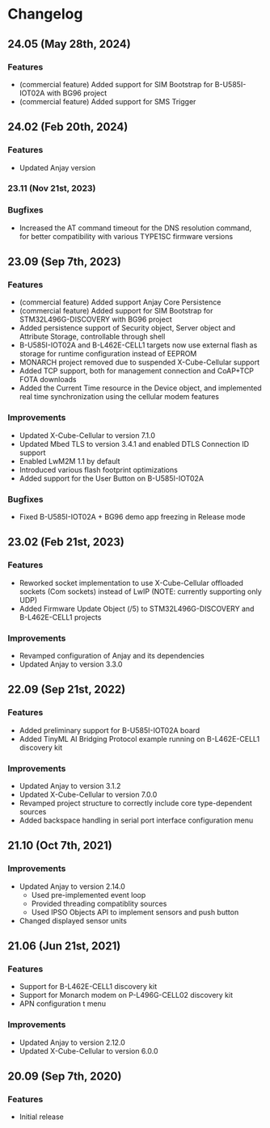 # Changelog

## 24.05 (May 28th, 2024)

### Features
- (commercial feature) Added support for SIM Bootstrap for B-U585I-IOT02A with BG96 project
- (commercial feature) Added support for SMS Trigger

## 24.02 (Feb 20th, 2024)

### Features
- Updated Anjay version

### 23.11 (Nov 21st, 2023)

### Bugfixes
- Increased the AT command timeout for the DNS resolution command, for better
  compatibility with various TYPE1SC firmware versions

## 23.09 (Sep 7th, 2023)

### Features
- (commercial feature) Added support Anjay Core Persistence
- (commercial feature) Added support for SIM Bootstrap for STM32L496G-DISCOVERY with BG96 project
- Added persistence support of Security object, Server object and Attribute
  Storage, controllable through shell
- B-U585I-IOT02A and B-L462E-CELL1 targets now use external flash as storage for
  runtime configuration instead of EEPROM
- MONARCH project removed due to suspended X-Cube-Cellular support
- Added TCP support, both for management connection and CoAP+TCP FOTA downloads
- Added the Current Time resource in the Device object, and implemented real time synchronization using the cellular modem features

### Improvements
- Updated X-Cube-Cellular to version 7.1.0
- Updated Mbed TLS to version 3.4.1 and enabled DTLS Connection ID support
- Enabled LwM2M 1.1 by default
- Introduced various flash footprint optimizations
- Added support for the User Button on B-U585I-IOT02A

### Bugfixes
- Fixed B-U585I-IOT02A + BG96 demo app freezing in Release mode

## 23.02 (Feb 21st, 2023)

### Features
- Reworked socket implementation to use X-Cube-Cellular offloaded sockets
  (Com sockets) instead of LwIP (NOTE: currently supporting only UDP)
- Added Firmware Update Object (/5) to STM32L496G-DISCOVERY and B-L462E-CELL1 projects

### Improvements
- Revamped configuration of Anjay and its dependencies
- Updated Anjay to version 3.3.0

## 22.09 (Sep 21st, 2022)

### Features
- Added preliminary support for B-U585I-IOT02A board
- Added TinyML AI Bridging Protocol example running on B-L462E-CELL1 discovery kit

### Improvements
- Updated Anjay to version 3.1.2
- Updated X-Cube-Cellular to version 7.0.0
- Revamped project structure to correctly include core type-dependent sources
- Added backspace handling in serial port interface configuration menu

## 21.10 (Oct 7th, 2021)

### Improvements
- Updated Anjay to version 2.14.0
  - Used pre-implemented event loop
  - Provided threading compatiblity sources
  - Used IPSO Objects API to implement sensors and push button
- Changed displayed sensor units


## 21.06 (Jun 21st, 2021)

### Features
- Support for B-L462E-CELL1 discovery kit
- Support for Monarch modem on P-L496G-CELL02 discovery kit
- APN configuration t menu

### Improvements
- Updated Anjay to version 2.12.0
- Updated X-Cube-Cellular to version 6.0.0

## 20.09 (Sep 7th, 2020)

### Features
- Initial release
